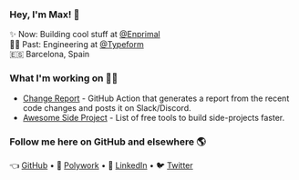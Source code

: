 ### Hey, I'm Max! 👋

✨ Now: Building cool stuff at [@Enprimal](https://github.com/enprimal) <br>
👨‍💻 Past: Engineering at [@Typeform](https://github.com/Typeform/) <br>
🇪🇸 Barcelona, Spain <br>

### What I'm working on 👨‍💻

* [Change Report](https://github.com/maxprilutskiy/change-report) - GitHub Action that generates a report from the recent code changes and posts it on Slack/Discord.
* [Awesome Side Project](https://github.com/maxprilutskiy/awesome-side-project) - List of free tools to build side-projects faster.


### Follow me here on GitHub and elsewhere 🌎

👈 [GitHub](https://github.com/maxprilutskiy) • 
🤝 [Polywork](https://www.polywork.com/maxprilutskiy) •
💼 [LinkedIn](https://www.linkedin.com/mynetwork/discovery-see-all/?usecase=PEOPLE_FOLLOWS&followMember=maxprilutskiy) •
🐦 [Twitter](https://twitter.com/intent/follow?original_referer=https%3A%2F%2Fgithub.com&screen_name=MaxPrilutskiy)
